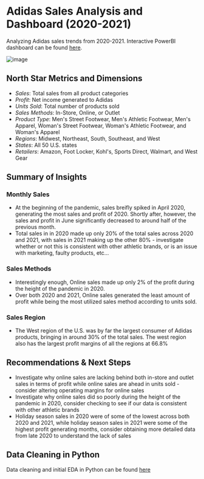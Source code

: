 # Adidas Sales Analysis and Dashboard (2020-2021)
Analyzing Adidas sales trends from 2020-2021. Interactive PowerBI dashboard can be found [here](https://app.powerbi.com/reportEmbed?reportId=8a5dd84b-684c-4ad2-a01a-696131947d45&autoAuth=true&ctid=f5222e6c-5fc6-48eb-8f03-73db18203b63).

![image](https://github.com/user-attachments/assets/c97d9d5f-a670-429d-b23a-8e0ea70ca048)

## North Star Metrics and Dimensions
- *Sales*: Total sales from all product categories
- *Profit*: Net income generated to Adidas
- *Units Sold*: Total number of products sold
- *Sales Methods*: In-Store, Online, or Outlet
- *Product Type*: Men's Street Footwear, Men's Athletic Footwear, Men's Apparel, Woman's Street Footwear, Woman's Athletic Footwear, and Woman's Apparel
- *Regions*: Midwest, Northeast, South, Southeast, and West
- *States*: All 50 U.S. states
- *Retailers*: Amazon, Foot Locker, Kohl's, Sports Direct, Walmart, and West Gear

## Summary of Insights
### Monthly Sales
- At the beginning of the pandemic, sales breifly spiked in April 2020, generating the most sales and profit of 2020. Shortly after, however, the sales and profit in June significantly decreased to around half of the previous month. 
- Total sales in in 2020 made up only 20% of the total sales across 2020 and 2021, with sales in 2021 making up the other 80% - investigate whether or not this is consistent with other athletic brands, or is an issue with marketing, faulty products, etc...

### Sales Methods
- Interestingly enough, Online sales made up only 2% of the profit during the height of the pandemic in 2020.
- Over both 2020 and 2021, Online sales generated the least amount of profit while being the most utilized sales method according to units sold.

### Sales Region
- The West region of the U.S. was by far the largest consumer of Adidas products, bringing in around 30% of the total sales. The west region also has the largest profit margins of all the regions at 66.8%

## Recommendations & Next Steps
- Investigate why online sales are lacking behind both in-store and outlet sales in terms of profit while online sales are ahead in units sold - consider altering operating margins for online sales
- Investigate why online sales did so poorly during the height of the pandemic in 2020, consider checking to see if our data is consistent with other athletic brands
- Holiday season sales in 2020 were of some of the lowest across both 2020 and 2021, while holiday season sales in 2021 were some of the highest profit generating months, consider obtaining more detailed data from late 2020 to understand the lack of sales

## Data Cleaning in Python
Data cleaning and initial EDA in Python can be found [here](https://github.com/AndrewKranny/Adidas-Sales-Analysis/blob/main/Adidas%20Sales%20EDA.ipynb)
